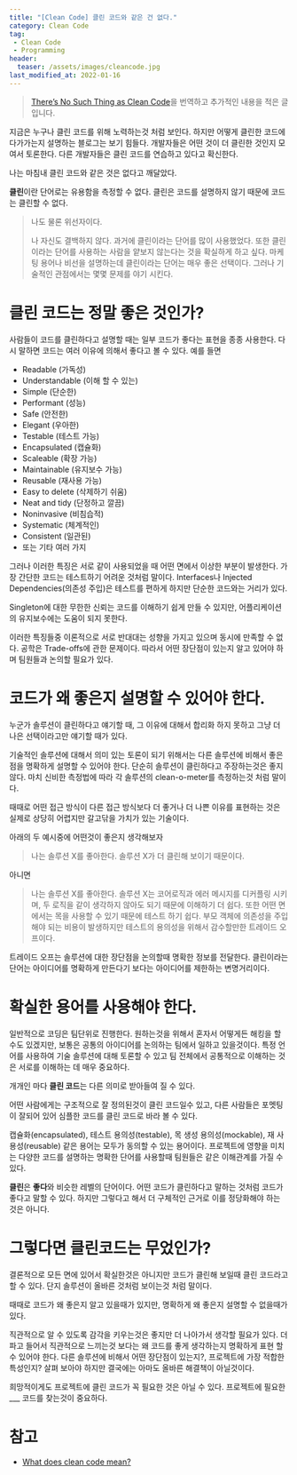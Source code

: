 ```yaml
---
title: "[Clean Code] 클린 코드와 같은 건 없다."
category: Clean Code
tag:
 - Clean Code
 - Programming
header:
  teaser: /assets/images/cleancode.jpg
last_modified_at: 2022-01-16
---
```


> [There’s No Such Thing as Clean Code](https://www.steveonstuff.com/2022/01/27/no-such-thing-as-clean-code)을 번역하고 추가적인 내용을 적은 글입니다.

지금은 누구나 클린 코드를 위해 노력하는것 처럼 보인다. 하지만 어떻게 클린한 코드에 다가가는지 설명하는 블로그는 보기 힘들다. 개발자들은 어떤 것이 더 클린한 것인지 모여서 토론한다. 다른 개발자들은 클린 코드를 연습하고 있다고 확신한다.

나는 마침내 클린 코드와 같은 것은 없다고 깨달았다.

**클린**이란 단어로는 유용함을 측정할 수 없다. 클린은 코드를 설명하지 않기 때문에 코드는 클린할 수 없다.

> 나도 물론 위선자이다.
>
> 나 자신도 결백하지 않다. 과거에 클린이라는 단어를 많이 사용했었다. 또한 클린이라는 단어를 사용하는 사람을 얕보지 않는다는 것을 확실하게 하고 싶다. 마케팅 용어나 비선을 설명하는데 클린이라는 단어는 매우 좋은 선택이다. 그러나 기술적인 관점에서는 몇몇 문제를 야기 시킨다.

# 클린 코드는 정말 좋은 것인가?

사람들이 코드를 클린하다고 설명할 때는 일부 코드가 좋다는 표현을 종종 사용한다. 다시 말하면 코드는 여러 이유에 의해서 좋다고 볼 수 있다. 예를 들면

* Readable (가독성)
* Understandable (이해 할 수 있는)
* Simple (단순한)
* Performant (성능)
* Safe (안전한)
* Elegant (우아한)
* Testable (테스트 가능)
* Encapsulated (캡슐화)
* Scaleable (확장 가능)
* Maintainable (유지보수 가능)
* Reusable (재사용 가능)
* Easy to delete (삭제하기 쉬움)
* Neat and tidy (단정하고 깔끔)
* Noninvasive (비침습적)
* Systematic (체계적인)
* Consistent (일관된)
* 또는 기타 여러 가지

그러나 이러한 특징은 서로 같이 사용되었을 때 어떤 면에서 이상한 부분이 발생한다. 가장 간단한 코드는 테스트하기 어려운 것처럼 말이다. Interfaces나 Injected Dependencies(의존성 주입)은 테스트를 편하게 하지만 단순한 코드와는 거리가 있다.

Singleton에 대한 무한한 신뢰는 코드를 이해하기 쉽게 만들 수 있지만, 어플리케이션의 유지보수에는 도움이 되지 못한다.

이러한 특징들중 이론적으로 서로 반대대는 성향을 가지고 있으며 동시에 만족할 수 없다. 공학은 Trade-offs에 관한 문제이다. 따라서 어떤 장단점이 있는지 알고 있어야 하며 팀원들과 논의할 필요가 있다.

# 코드가 왜 좋은지 설명할 수 있어야 한다.

누군가 솔루션이 클린하다고 얘기할 때, 그 이유에 대해서 합리화 하지 못하고 그냥 더 나은 선택이라고만 얘기할 때가 있다. 

기술적인 솔루션에 대해서 의미 있는 토론이 되기 위해서는 다른 솔루션에 비해서 좋은점을 명확하게 설명할 수 있어야 한다. 단순히 솔루션이 클린하다고 주장하는것은 좋지 않다. 마치 신비한 측정법에 따라 각 솔루션의 clean-o-meter를 측정하는것 처럼 말이다.

때때로 어떤 접근 방식이 다른 접근 방식보다 더 좋거나 더 나쁜 이유를 표현하는 것은 실제로 상당히 어렵지만 갈고닦을 가치가 있는 기술이다.

아래의 두 예시중에 어떤것이 좋은지 생각해보자

> 나는 솔루션 X를 좋아한다. 솔루션 X가 더 클린해 보이기 때문이다.

아니면

> 나는 솔루션 X를 좋아한다. 솔루션 X는 코어로직과 에러 메시지를 디커플링 시키며, 두 로직을 같이 생각하지 않아도 되기 때문에 이해하기 더 쉽다. 또한 어떤 면에서는 목을 사용할 수 있기 때문에 테스트 하기 쉽다. 부모 객체에 의존성을 주입해야 되는 비용이 발생하지만 테스트의 용의성을 위해서 감수할만한 트레이드 오프이다.

트레이드 오프는 솔루션에 대한 장단점을 논의할때 명확한 정보를 전달한다. 클린이라는 단어는 아이디어를 명확하게 만든다기 보다는 아이디어를 제한하는 변명거리이다.

# 확실한 용어를 사용해야 한다.

일반적으로 코딩은 팀단위로 진행한다. 원하는것을 위해서 혼자서 어떻게든 해킹을 할 수도 있겠지만, 보통은 공통의 아이디어를 논의하는 팀에서 일하고 있을것이다. 특정 언어를 사용하여 기술 솔루션에 대해 토론할 수 있고 팀 전체에서 공통적으로 이해하는 것은 서로를 이해하는 데 매우 중요하다.

개개인 마다 **클린 코드**는 다른 의미로 받아들여 질 수 있다.

어떤 사람에게는 구조적으로 잘 정의된것이 클린 코드일수 있고, 다른 사람들은 포멧팅이 잘되어 있어 심플한 코드를 클린 코드로 바라 볼 수 있다.

캡슐화(encapsulated), 테스트 용의성(testable), 목 생성 용의성(mockable), 재 사용성(reusable) 같은 용어는 모두가 동의할 수 있는 용어이다. 프로젝트에 영향을 미치는 다양한 코드를 설명하는 명확한 단어를 사용할때  팀원들은 같은 이해관계를 가질 수 있다.

**클린**은 **좋다**와 비슷한 레벨의 단어이다. 어떤 코드가 클린하다고 말하는 것처럼 코드가 좋다고 말할 수 있다. 하지만 그렇다고 해서 더 구체적인 근거로 이를 정당화해야 하는 것은 아니다.

# 그렇다면 클린코드는 무었인가?

결론적으로 모든 면에 있어서 확실한것은 아니지만 코드가 클린해 보일때 클린 코드라고 할 수 있다. 단지 솔루션이 올바른 것처럼 보이는것 처럼 말이다.

때때로 코드가 왜 좋은지 알고 있을때가 있지만, 명확하게 왜 좋은지 설명할 수 없을때가 있다. 

직관적으로 알 수 있도록 감각을 키우는것은 좋지만 더 나아가서 생각할 필요가 있다. 더 파고 들어서 직관적으로 느끼는것 보다는 왜 코드를 좋게 생각하는지 명확하게 표현 할 수 있어야 한다. 다른 솔루션에 비해서 어떤 장단점이 있는지?, 프로젝트에 가장 적합한 특성인지? 살펴 보아야 하지만 결국에는 아마도 올바른 해결책이 아닐것이다.

희망적이게도 프로젝트에 클린 코드가 꼭 필요한 것은 아닐 수 있다. 프로젝트에 필요한 ___ 코드를 찾는것이 중요하다. 

# 참고

* [What does clean code mean?](https://www.quora.com/What-does-clean-code-mean)